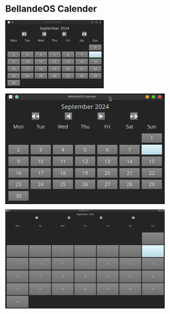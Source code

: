 # BellandeOS Calender

![Demo GIF](bellandeos_calender.gif)

![Screenshot](bellandeos_calender.png)

![Screenshot](bellandeos_calender_2.png)
